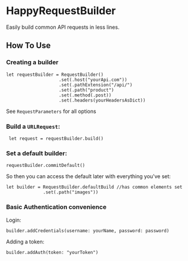 # HappyRequestBuilder

Easily build common API requests in less lines.

## How To Use

### Creating a builder
```
let requestBuilder = RequestBuilder()
                    .set(.host("yourApi.com"))
                    .set(.pathExtension("/api/")
                    .set(.path("product")
                    .set(.method(.post))
                    .set(.headers(yourHeadersAsDict))
```
See `RequestParameters` for all options

### Build a `URLRequest`:

` let request = requestBuilder.build()`

### Set a default builder:

```
requestBuilder.commitDefault()
```

So then you can access the default later with everything you've set:

```
let builder = RequestBuilder.defaultBuild //has common elements set 
              .set(.path("images"))
```

### Basic Authentication convenience

Login:

``` 
builder.addCredentials(username: yourName, password: password)
```
Adding a token:
``` 
builder.addAuth(token: "yourToken")
```




